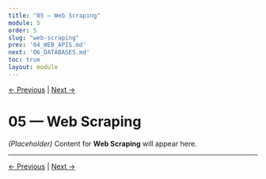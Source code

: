 ```yaml
---
title: "05 — Web Scraping"
module: 5
order: 5
slug: "web-scraping"
prev: '04_WEB_APIS.md'
next: '06_DATABASES.md'
toc: true
layout: module
---
```

[← Previous](04_WEB_APIS.md) | [Next →](06_DATABASES.md)

# 05 — Web Scraping

*(Placeholder)* Content for **Web Scraping** will appear here.

---

[← Previous](04_WEB_APIS.md) | [Next →](06_DATABASES.md)

